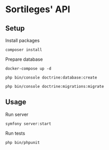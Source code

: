 # Sortileges' API

## Setup

Install packages

`composer install`

Prepare database

`docker-compose up -d`

`php bin/console doctrine:database:create`

`php bin/console doctrine:migrations:migrate`

## Usage

Run server

`symfony server:start`

Run tests

`php bin/phpunit`
